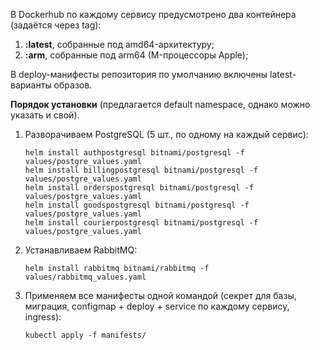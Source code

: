 В Dockerhub по каждому сервису предусмотрено два контейнера (задаётся через tag):

1. **:latest**, собранные под amd64-архитектуру;
2. **:arm**, собранные под arm64 (M-процессоры Apple);
   
В deploy-манифесты репозитория по умолчанию включены latest-варианты образов.

**Порядок установки** (предлагается default namespace, однако можно указать и свой).
1. Разворачиваем PostgreSQL (5 шт., по одному на каждый сервис):
   ```
   helm install authpostgresql bitnami/postgresql -f values/postgre_values.yaml
   helm install billingpostgresql bitnami/postgresql -f values/postgre_values.yaml
   helm install orderspostgresql bitnami/postgresql -f values/postgre_values.yaml
   helm install goodspostgresql bitnami/postgresql -f values/postgre_values.yaml
   helm install courierpostgresql bitnami/postgresql -f values/postgre_values.yaml
   ```
2. Устанавливаем RabbitMQ:
   ```
   helm install rabbitmq bitnami/rabbitmq -f values/rabbitmq_values.yaml
   ```
3. Применяем все манифесты одной командой (секрет для базы, миграция, configmap + deploy + service по каждому сервису, ingress):
   ```
   kubectl apply -f manifests/
   ```
